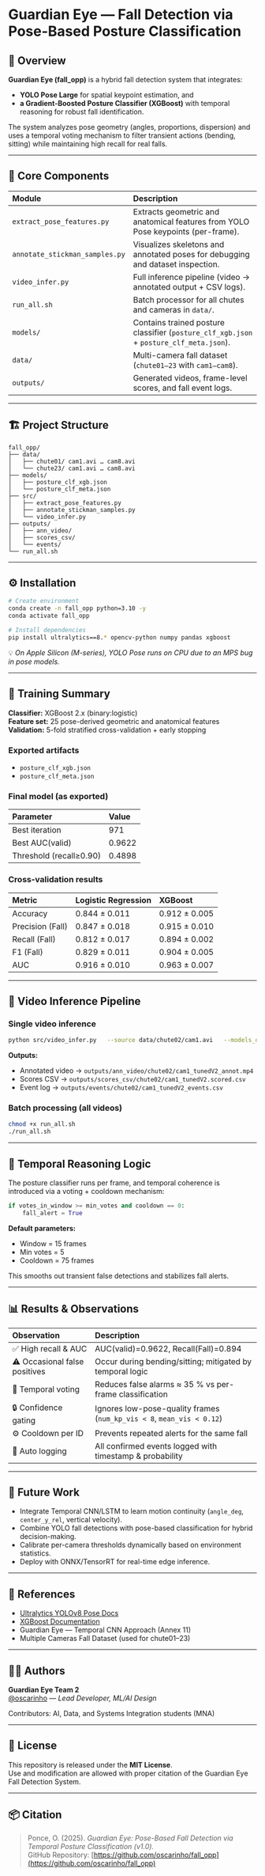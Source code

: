 # Guardian Eye — Fall Detection via Pose-Based Posture Classification

## 📘 Overview

**Guardian Eye (fall_opp)** is a hybrid fall detection system that integrates:

- **YOLO Pose Large** for spatial keypoint estimation, and  
- **a Gradient-Boosted Posture Classifier (XGBoost)** with temporal reasoning for robust fall identification.

The system analyzes pose geometry (angles, proportions, dispersion) and uses a temporal voting mechanism to filter transient actions (bending, sitting) while maintaining high recall for real falls.

---

## 🧩 Core Components

| Module | Description |
|:-------|:-------------|
| `extract_pose_features.py` | Extracts geometric and anatomical features from YOLO Pose keypoints (per-frame). |
| `annotate_stickman_samples.py` | Visualizes skeletons and annotated poses for debugging and dataset inspection. |
| `video_infer.py` | Full inference pipeline (video → annotated output + CSV logs). |
| `run_all.sh` | Batch processor for all chutes and cameras in `data/`. |
| `models/` | Contains trained posture classifier (`posture_clf_xgb.json` + `posture_clf_meta.json`). |
| `data/` | Multi-camera fall dataset (`chute01–23` with `cam1–cam8`). |
| `outputs/` | Generated videos, frame-level scores, and fall event logs. |

---

## 🏗️ Project Structure

```
fall_opp/
├── data/
│   ├── chute01/ cam1.avi … cam8.avi
│   └── chute23/ cam1.avi … cam8.avi
├── models/
│   ├── posture_clf_xgb.json
│   └── posture_clf_meta.json
├── src/
│   ├── extract_pose_features.py
│   ├── annotate_stickman_samples.py
│   └── video_infer.py
├── outputs/
│   ├── ann_video/
│   ├── scores_csv/
│   └── events/
└── run_all.sh
```

---

## ⚙️ Installation

```bash
# Create environment
conda create -n fall_opp python=3.10 -y
conda activate fall_opp

# Install dependencies
pip install ultralytics==8.* opencv-python numpy pandas xgboost
```

💡 *On Apple Silicon (M-series), YOLO Pose runs on CPU due to an MPS bug in pose models.*

---

## 🚀 Training Summary

**Classifier:** XGBoost 2.x (binary:logistic)  
**Feature set:** 25 pose-derived geometric and anatomical features  
**Validation:** 5-fold stratified cross-validation + early stopping

### Exported artifacts
- `posture_clf_xgb.json`
- `posture_clf_meta.json`

### Final model (as exported)

| Parameter | Value |
|:-----------|:-------|
| Best iteration | 971 |
| Best AUC(valid) | 0.9622 |
| Threshold (recall≥0.90) | 0.4898 |

### Cross-validation results

| Metric | Logistic Regression | XGBoost |
|:-------|:--------------------|:---------|
| Accuracy | 0.844 ± 0.011 | 0.912 ± 0.005 |
| Precision (Fall) | 0.847 ± 0.018 | 0.915 ± 0.010 |
| Recall (Fall) | 0.812 ± 0.017 | 0.894 ± 0.002 |
| F1 (Fall) | 0.829 ± 0.011 | 0.904 ± 0.005 |
| AUC | 0.916 ± 0.010 | 0.963 ± 0.007 |

---

## 🎥 Video Inference Pipeline

### Single video inference

```bash
python src/video_infer.py   --source data/chute02/cam1.avi   --models_dir models   --pose_weights yolo11l-pose.pt   --imgsz 960 --conf 0.20 --fps_proc 15   --window 15 --min_votes 5 --cooldown 75   --save_video --save_csv   --outdir outputs   --mirror_dirs   --run_id tunedV2   --timestamp
```

**Outputs:**

- Annotated video → `outputs/ann_video/chute02/cam1_tunedV2_annot.mp4`
- Scores CSV → `outputs/scores_csv/chute02/cam1_tunedV2.scored.csv`
- Event log → `outputs/events/chute02/cam1_tunedV2_events.csv`

### Batch processing (all videos)

```bash
chmod +x run_all.sh
./run_all.sh
```

---

## 🧠 Temporal Reasoning Logic

The posture classifier runs per frame, and temporal coherence is introduced via a voting + cooldown mechanism:

```python
if votes_in_window >= min_votes and cooldown == 0:
    fall_alert = True
```

**Default parameters:**

- Window = 15 frames  
- Min votes = 5  
- Cooldown = 75 frames

This smooths out transient false detections and stabilizes fall alerts.

---

## 📊 Results & Observations

| Observation | Description |
|:-------------|:-------------|
| ✅ High recall & AUC | AUC(valid)=0.9622, Recall(Fall)=0.894 |
| ⚠ Occasional false positives | Occur during bending/sitting; mitigated by temporal logic |
| 🧭 Temporal voting | Reduces false alarms ≈ 35 % vs per-frame classification |
| 🔒 Confidence gating | Ignores low-pose-quality frames (`num_kp_vis < 8`, `mean_vis < 0.12`) |
| ⚙️ Cooldown per ID | Prevents repeated alerts for the same fall |
| 📄 Auto logging | All confirmed events logged with timestamp & probability |

---

## 🧬 Future Work

- Integrate Temporal CNN/LSTM to learn motion continuity (`angle_deg`, `center_y_rel`, vertical velocity).  
- Combine YOLO fall detections with pose-based classification for hybrid decision-making.  
- Calibrate per-camera thresholds dynamically based on environment statistics.  
- Deploy with ONNX/TensorRT for real-time edge inference.

---

## 🧾 References

- [Ultralytics YOLOv8 Pose Docs](https://docs.ultralytics.com/tasks/pose/)  
- [XGBoost Documentation](https://xgboost.readthedocs.io/)  
- Guardian Eye — Temporal CNN Approach (Annex 11)  
- Multiple Cameras Fall Dataset (used for chute01–23)

---

## 🧑‍💻 Authors

**Guardian Eye Team 2**  
[@oscarinho](https://github.com/oscarinho) — *Lead Developer, ML/AI Design*  

Contributors: AI, Data, and Systems Integration students (MNA)

---

## 🏁 License

This repository is released under the **MIT License**.  
Use and modification are allowed with proper citation of the Guardian Eye Fall Detection System.

---

## 📦 Citation

> Ponce, O. (2025). *Guardian Eye: Pose-Based Fall Detection via Temporal Posture Classification (v1.0).*  
> GitHub Repository: [https://github.com/oscarinho/fall_opp](https://github.com/oscarinho/fall_opp)
